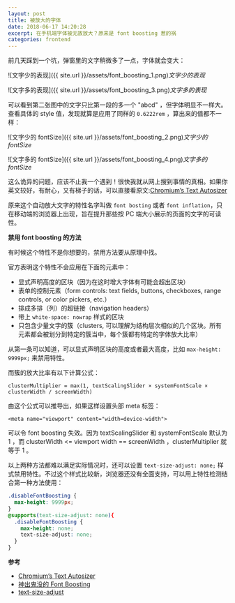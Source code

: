 ```yaml
---
layout: post
title: 被放大的字体
date: 2018-06-17 14:20:28
excerpt: 在手机端字体被无故放大？原来是 font boosting 惹的祸
categories: frontend
---
```


前几天踩到一个坑，弹窗里的文字稍微多了一点，字体就会变大：

![文字少的表现]({{ site.url }}/assets/font_boosting_1.png)*文字少的表现*

![文字多的表现]({{ site.url }}/assets/font_boosting_3.png)*文字多的表现*

可以看到第二张图中的文字只比第一段的多一个 "abcd" ，但字体明显不一样大。查看具体的 style 值，发现就算是应用了同样的 `0.6222rem` ，算出来的值都不一样：

![文字少的 fontSize]({{ site.url }}/assets/font_boosting_2.png)*文字少的 fontSize*

![文字多的 fontSize]({{ site.url }}/assets/font_boosting_4.png)*文字多的 fontSize*

这么诡异的问题，应该不止我一个遇到！很快我就从网上搜到事情的真相。如果你英文较好，有耐心，又有梯子的话，可以直接看原文:[Chromium’s Text Autosizer](https://docs.google.com/document/d/1PPcEwAhXJJ1TQShor29KWB17KJJq7UJOM34oHwYP3Zg/edit#)

原来这个自动放大文字的特性名字叫做 `font bosting` 或者 `font inflation`，只在移动端的浏览器上出现，旨在提升那些按 PC 端大小展示的页面的文字的可读性。


**禁用 font boosting 的方法**

有时候这个特性不是你想要的，禁用方法要从原理中找。

官方表明这个特性不会应用在下面的元素中：

- 显式声明高度的区块（因为在这时增大字体有可能会超出区块）
- 表单的控制元素（form controls: text fields, buttons, checkboxes, range controls, or color pickers, etc.）
- 排成多排（列）的超链接（navigation headers）
- 带上 `white-space: nowrap` 样式的区块
- 只包含少量文字的簇（clusters, 可以理解为结构层次相似的几个区块。所有元素都会被划分到特定的簇当中，每个簇都有特定的字体放大比率）

从第一条可以知道，可以显式声明区块的高度或者最大高度，比如 `max-height: 9999px;` 来禁用特性。

而簇的放大比率有以下计算公式：

```
clusterMultiplier = max(1, textScalingSlider × systemFontScale × clusterWidth ∕ screenWidth)
```

由这个公式可以推导出，如果这样设置头部 meta 标签：
```
<meta name="viewport" content="width=device-width">
```

可以令 font boosting 失效。因为 textScalingSlider 和 systemFontScale 默认为 1 ，而 clusterWidth <= viewport width == screenWidth ，clusterMultiplier 就等于 1 。

以上两种方法都难以满足实际情况时，还可以设置 `text-size-adjust: none;` 样式禁用特性。不过这个样式比较新，浏览器还没有全面支持，可以用上特性检测结合第一种方法使用：

```css
.disableFontBoosting {
  max-height: 9999px;
}
@supports(text-size-adjust: none){
  .disableFontBoosting {
    max-height: none;
    text-size-adjust: none;
  }
}
```

**参考**

- [Chromium’s Text Autosizer](https://docs.google.com/document/d/1PPcEwAhXJJ1TQShor29KWB17KJJq7UJOM34oHwYP3Zg/edit#heading=h.sq9nxl2j9h9i)
- [神出鬼没的 Font Boosting](https://juejin.im/entry/578713ea7db2a2005ccfa769)
- [text-size-adjust](https://developer.mozilla.org/en-US/docs/Web/CSS/text-size-adjust)